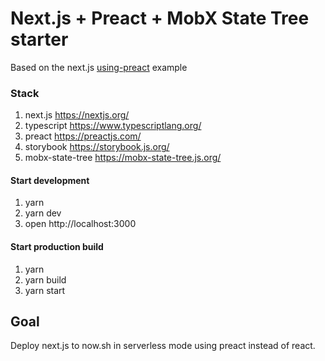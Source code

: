 # Next.js + Preact + MobX State Tree starter

Based on the next.js [using-preact](https://github.com/zeit/next.js/tree/canary/examples/using-preact) example

### Stack

1. next.js https://nextjs.org/
2. typescript https://www.typescriptlang.org/
3. preact https://preactjs.com/
4. storybook https://storybook.js.org/
5. mobx-state-tree https://mobx-state-tree.js.org/

#### Start development

1.  yarn
2.  yarn dev
3.  open http://localhost:3000

#### Start production build

1.  yarn
2.  yarn build
3.  yarn start

## Goal

Deploy next.js to now.sh in serverless mode using preact instead of react.
